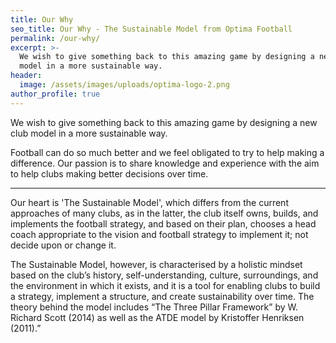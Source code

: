 ```yaml
---
title: Our Why
seo_title: Our Why - The Sustainable Model from Optima Football
permalink: /our-why/
excerpt: >-
  We wish to give something back to this amazing game by designing a new club
  model in a more sustainable way.
header:
  image: /assets/images/uploads/optima-logo-2.png
author_profile: true
---
```

We wish to give something back to this amazing game by designing a new club model in a more sustainable way.

Football can do so much better and we feel obligated to try to help making a difference. Our passion is to share knowledge and experience with the aim to help clubs making better decisions over time.

- - -

Our heart is 'The Sustainable Model', which differs from the current approaches of many clubs, as in the latter, the club itself owns, builds, and implements the football strategy, and based on their plan, chooses a head coach appropriate to the vision and football strategy to implement it; not decide upon or change it.

The Sustainable Model, however, is characterised by a holistic mindset based on the club’s history, self-understanding, culture, surroundings, and the environment in which it exists, and it is a tool for enabling clubs to build a strategy, implement a structure, and create sustainability over time. The theory behind the model includes “The Three Pillar Framework” by W. Richard Scott (2014) as well as the ATDE model by Kristoffer Henriksen (2011).”
